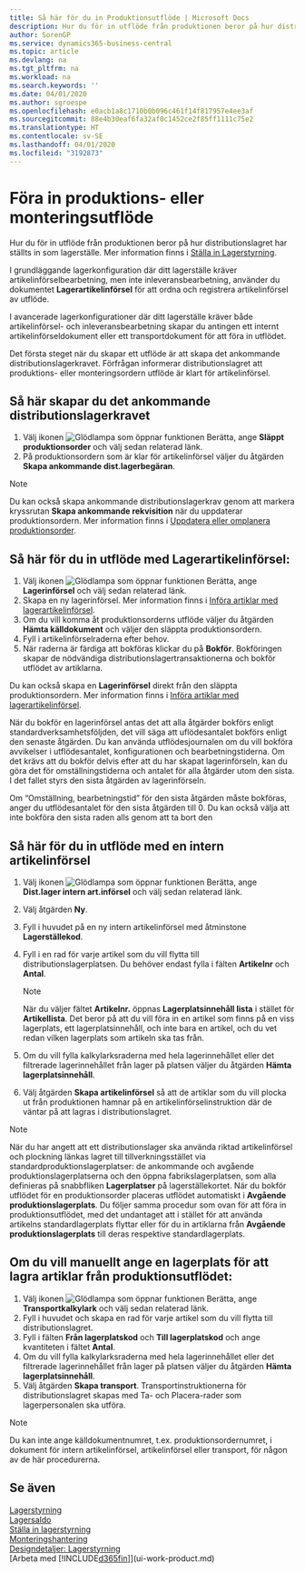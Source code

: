 ```yaml
---
title: Så här för du in Produktionsutflöde | Microsoft Docs
description: Hur du för in utflöde från produktionen beror på hur distributionslagret har ställts in som lagerställe.
author: SorenGP
ms.service: dynamics365-business-central
ms.topic: article
ms.devlang: na
ms.tgt_pltfrm: na
ms.workload: na
ms.search.keywords: ''
ms.date: 04/01/2020
ms.author: sgroespe
ms.openlocfilehash: e0acb1a8c1710b0b096c461f14f817957e4ee3af
ms.sourcegitcommit: 88e4b30eaf6fa32af0c1452ce2f85ff1111c75e2
ms.translationtype: HT
ms.contentlocale: sv-SE
ms.lasthandoff: 04/01/2020
ms.locfileid: "3192873"
---
```

# <a name="put-away-production-or-assembly-output"></a>Föra in produktions- eller monteringsutflöde
Hur du för in utflöde från produktionen beror på hur distributionslagret har ställts in som lagerställe. Mer information finns i [Ställa in Lagerstyrning](warehouse-setup-warehouse.md).  

I grundläggande lagerkonfiguration där ditt lagerställe kräver artikelinförselbearbetning, men inte inleveransbearbetning, använder du dokumentet **Lagerartikelinförsel** för att ordna och registrera artikelinförsel av utflöde.  

I avancerade lagerkonfigurationer där ditt lagerställe kräver både artikelinförsel- och inleveransbearbetning skapar du antingen ett internt artikelinförseldokument eller ett transportdokument för att föra in utflödet.  

Det första steget när du skapar ett utflöde är att skapa det ankommande distributionslagerkravet. Förfrågan informerar distributionslagret att produktions- eller monteringsordern utflöde är klart för artikelinförsel.

## <a name="to-create-the-inbound-warehouse-request"></a>Så här skapar du det ankommande distributionslagerkravet  
1.  Välj ikonen ![Glödlampa som öppnar funktionen Berätta](media/ui-search/search_small.png "Berätta vad du vill göra"), ange **Släppt produktionsorder** och välj sedan relaterad länk.  
2.  På produktionsordern som är klar för artikelinförsel väljer du åtgärden **Skapa ankommande dist.lagerbegäran**.  

> [!NOTE]  
>  Du kan också skapa ankommande distributionslagerkrav genom att markera kryssrutan **Skapa ankommande rekvisition** när du uppdaterar produktionsordern. Mer information finns i [Uppdatera eller omplanera produktionsorder](production-how-to-replan-refresh-production-orders.md).  

## <a name="to-put-output-away-with-an-inventory-put-away"></a>Så här för du in utflöde med Lagerartikelinförsel:  
1.  Välj ikonen ![Glödlampa som öppnar funktionen Berätta](media/ui-search/search_small.png "Berätta vad du vill göra"), ange **Lagerinförsel** och välj sedan relaterad länk.  
2.  Skapa en ny lagerinförsel. Mer information finns i [Införa artiklar med lagerartikelinförsel](warehouse-how-to-put-items-away-with-inventory-put-aways.md).
3.  Om du vill komma åt produktionsorderns utflöde väljer du åtgärden **Hämta källdokument** och väljer den släppta produktionsordern.  
4.  Fyll i artikelinförselraderna efter behov.
5.  När raderna är färdiga att bokföras klickar du på **Bokför**. Bokföringen skapar de nödvändiga distributionslagertransaktionerna och bokför utflödet av artiklarna.  

Du kan också skapa en **Lagerinförsel** direkt från den släppta produktionsordern. Mer information finns i [Införa artiklar med lagerartikelinförsel](warehouse-how-to-put-items-away-with-inventory-put-aways.md).  

När du bokför en lagerinförsel antas det att alla åtgärder bokförs enligt standardverksamhetsföljden, det vill säga att uflödesantalet bokförs enligt den senaste åtgärden. Du kan använda utflödesjournalen om du vill bokföra avvikelser i utflödesantalet, konfigurationen och bearbetningstiderna. Om det krävs att du bokför delvis efter att du har skapat lagerinförseln, kan du göra det för omställningstiderna och antalet för alla åtgärder utom den sista. I det fallet styrs den sista åtgärden av lagerinförseln.  

Om “Omställning, bearbetningstid” för den sista åtgärden måste bokföras, anger du utflödesantalet för den sista åtgärden till 0. Du kan också välja att inte bokföra den sista raden alls genom att ta bort den  

## <a name="to-put-output-away-with-a-warehouse-internal-put-away"></a>Så här för du in utflöde med en intern artikelinförsel
1.  Välj ikonen ![Glödlampa som öppnar funktionen Berätta](media/ui-search/search_small.png "Berätta vad du vill göra"), ange **Dist.lager intern art.införsel** och välj sedan relaterad länk.  
2. Välj åtgärden **Ny**.
3. Fyll i huvudet på en ny intern artikelinförsel med åtminstone **Lagerställekod**.  
4. Fyll i en rad för varje artikel som du vill flytta till distributionslagerplatsen. Du behöver endast fylla i fälten **Artikelnr** och **Antal**.  

    > [!NOTE]  
    >  När du väljer fältet **Artikelnr.** öppnas **Lagerplatsinnehåll lista** i stället för **Artikellista**. Det beror på att du vill föra in en artikel som finns på en viss lagerplats, ett lagerplatsinnehåll, och inte bara en artikel, och du vet redan vilken lagerplats som artikeln ska tas från.  

4.  Om du vill fylla kalkylarksraderna med hela lagerinnehållet eller det filtrerade lagerinnehållet från lager på platsen väljer du åtgärden **Hämta lagerplatsinnehåll**.  
5.  Välj åtgärden **Skapa artikelinförsel** så att de artiklar som du vill plocka ut från produktionen hamnar på en artikelinförselinstruktion där de väntar på att lagras i distributionslagret.  

> [!NOTE]  
>  När du har angett att ett distributionslager ska använda riktad artikelinförsel och plockning länkas lagret till tillverkningsstället via standardproduktionslagerplatser: de ankommande och avgående produktionslagerplatserna och den öppna fabrikslagerplatsen, som alla definieras på snabbfliken **Lagerplatser** på lagerställekortet. När du bokför utflödet för en produktionsorder placeras utflödet automatiskt i **Avgående produktionslagerplats**. Du följer samma procedur som ovan för att föra in produktionsutflödet, med det undantaget att i stället för att använda artikelns standardlagerplats flyttar eller för du in artiklarna från **Avgående produktionslagerplats** till deras respektive standardlagerplats.  

## <a name="to-manually-specify-a-bin-to-store-items-from-production-output"></a>Om du vill manuellt ange en lagerplats för att lagra artiklar från produktionsutflödet:  
1.  Välj ikonen ![Glödlampa som öppnar funktionen Berätta](media/ui-search/search_small.png "Berätta vad du vill göra"), ange **Transportkalkylark** och välj sedan relaterad länk.  
2.  Fyll i huvudet och skapa en rad för varje artikel som du vill flytta till distributionslagret.  
3.  Fyll i fälten **Från lagerplatskod** och **Till lagerplatskod** och ange kvantiteten i fältet **Antal**.  
4.  Om du vill fylla kalkylarksraderna med hela lagerinnehållet eller det filtrerade lagerinnehållet från lager på platsen väljer du åtgärden **Hämta lagerplatsinnehåll**.  
5. Välj åtgärden **Skapa transport**. Transportinstruktionerna för distributionslagret skapas med Ta- och Placera-rader som lagerpersonalen ska utföra.  

> [!NOTE]  
>  Du kan inte ange källdokumentnumret, t.ex. produktionsordernumret, i dokument för intern artikelinförsel, artikelinförsel eller transport, för någon av de här procedurerna.  

## <a name="see-also"></a>Se även  
[Lagerstyrning](warehouse-manage-warehouse.md)  
[Lagersaldo](inventory-manage-inventory.md)  
[Ställa in lagerstyrning](warehouse-setup-warehouse.md)     
[Monteringshantering](assembly-assemble-items.md)    
[Designdetaljer: Lagerstyrning](design-details-warehouse-management.md)  
[Arbeta med [!INCLUDE[d365fin](includes/d365fin_md.md)]](ui-work-product.md)

